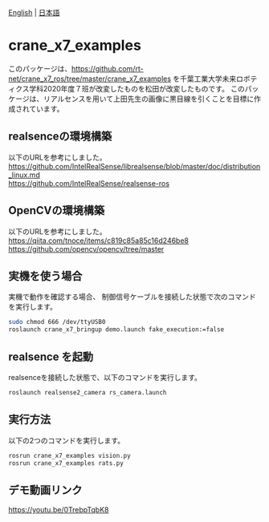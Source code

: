 [English](README.en.md) | [日本語](README.md)

# crane_x7_examples
このパッケージは、https://github.com/rt-net/crane_x7_ros/tree/master/crane_x7_examples を千葉工業大学未来ロボティクス学科2020年度７班が改変したものを松田が改変したものです。
このパッケージは、リアルセンスを用いて上田先生の画像に黒目線を引くことを目標に作成されています。

## realsenceの環境構築

以下のURLを参考にしました。  
https://github.com/IntelRealSense/librealsense/blob/master/doc/distribution_linux.md  
https://github.com/IntelRealSense/realsense-ros  

## OpenCVの環境構築

以下のURLを参考にしました。  
https://qiita.com/tnoce/items/c819c85a85c16d246be8  
https://github.com/opencv/opencv/tree/master  


## 実機を使う場合

実機で動作を確認する場合、
制御信号ケーブルを接続した状態で次のコマンドを実行します。

```sh
sudo chmod 666 /dev/ttyUSB0
roslaunch crane_x7_bringup demo.launch fake_execution:=false
```

## realsence を起動

realsenceを接続した状態で、以下のコマンドを実行します。

```sh
roslaunch realsense2_camera rs_camera.launch
```

## 実行方法
以下の2つのコマンドを実行します。
```sh
rosrun crane_x7_examples vision.py
rosrun crane_x7_examples rats.py
```

## デモ動画リンク

 https://youtu.be/0TrebpTqbK8
